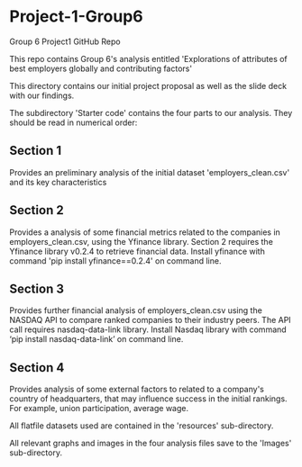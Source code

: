 # Project-1-Group6
Group 6 Project1 GitHub Repo

This repo contains Group 6's analysis entitled 'Explorations of attributes of best employers globally and contributing factors'

This directory contains our initial project proposal as well as the slide deck with our findings.

The subdirectory 'Starter code' contains the four parts to our analysis. They should be read in numerical order:

## Section 1 
Provides an preliminary analysis of the initial dataset 'employers_clean.csv' and its key characteristics
 
## Section 2
Provides a analysis of some financial metrics related to the companies in employers_clean.csv, using the Yfinance library. Section 2 requires the Yfinance library v0.2.4 to retrieve financial data. Install yfinance with command 'pip install yfinance==0.2.4' on command line.
 
## Section 3 
Provides further financial analysis of employers_clean.csv using the NASDAQ API to compare ranked companies to their industry peers. The API call requires nasdaq-data-link library. Install Nasdaq library with command ‘pip install nasdaq-data-link’ on command line. 
 
## Section 4
Provides analysis of some external factors to related to a company's country of headquarters, that may influence success in the initial rankings. For example, union participation, average wage.
 
All flatfile datasets used are contained in the 'resources' sub-directory.
 
All relevant graphs and images in the four analysis files save to the 'Images' sub-directory.
 
